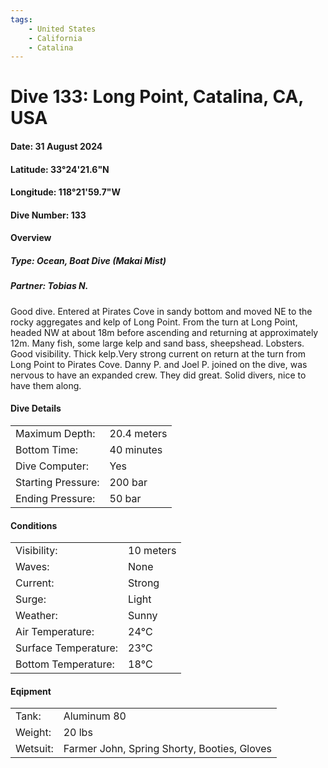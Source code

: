 ```yaml
---
tags:
    - United States
    - California
    - Catalina
---
```

# Dive 133: Long Point, Catalina, CA, USA
#### Date: 31 August 2024
#### Latitude: 33°24'21.6"N 
#### Longitude: 118°21'59.7"W
#### Dive Number: 133
#### Overview
##### Type: Ocean, Boat Dive (Makai Mist)
##### Partner: Tobias N.

Good dive. Entered at Pirates Cove in sandy bottom and moved NE to the rocky aggregates and kelp of Long Point. From the turn at Long Point, headed NW at about 18m before ascending and returning at approximately 12m. Many fish, some large kelp and sand bass, sheepshead. Lobsters. Good visibility. Thick kelp.Very strong current on return at the turn from Long Point to Pirates Cove. Danny P. and Joel P. joined on the dive, was nervous to have an expanded crew. They did great. Solid divers, nice to have them along.

#### Dive Details 

| | |
|-----|-----|
| Maximum Depth:     | 20.4 meters |
| Bottom Time:       | 40 minutes | 
| Dive Computer:     | Yes | <!--Yes, No-->
| Starting Pressure: | 200 bar | 
| Ending Pressure:   | 50 bar | 

#### Conditions

| | |
|-----|-----|
| Visibility:          | 10 meters |
| Waves:               | None | <!--None, Small, Medium, Large-->
| Current:             | Strong | <!--None, Light, Medium, Strong-->
| Surge:               | Light |     <!--Light, Medium, Strong-->
| Weather:             | Sunny |  <!--Sunny, Partly Cloudy, Cloudy, Rainy, Windy, Foggy-->
| Air Temperature:     | 24°C | 
| Surface Temperature: | 23°C | 
| Bottom Temperature:  | 18°C | 

#### Eqipment 

| | |
|-----|-----|
| Tank:    | Aluminum 80 |
| Weight:  | 20 lbs | 
| Wetsuit: | Farmer John, Spring Shorty, Booties, Gloves | 
